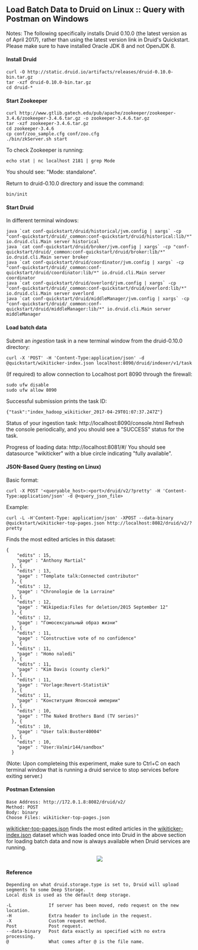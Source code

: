 ## Load Batch Data to Druid on Linux :: Query with Postman on Windows

Notes: The following specifically installs Druid 0.10.0 (the latest version as of April 2017), rather than using the latest version link in Druid's Quickstart. Please make sure to have installed Oracle JDK 8 and not OpenJDK 8.

#### Install Druid

```
curl -O http://static.druid.io/artifacts/releases/druid-0.10.0-bin.tar.gz
tar -xzf druid-0.10.0-bin.tar.gz
cd druid-*
```

#### Start Zookeeper

```
curl http://www.gtlib.gatech.edu/pub/apache/zookeeper/zookeeper-3.4.6/zookeeper-3.4.6.tar.gz -o zookeeper-3.4.6.tar.gz
tar -xzf zookeeper-3.4.6.tar.gz
cd zookeeper-3.4.6
cp conf/zoo_sample.cfg conf/zoo.cfg
./bin/zkServer.sh start
```
To check Zookeeper is running:

```
echo stat | nc localhost 2181 | grep Mode
```
You should see: "Mode: standalone".

Return to druid-0.10.0 directory and issue the command:

```
bin/init
```
[//]: # (Note: The above command is required everytime before starting a Druid service when no other Druid services are running but after the first time, the log directory inside druid-0.10.0 directory should be removed before running this command.)

#### Start Druid

In different terminal windows:

```
java `cat conf-quickstart/druid/historical/jvm.config | xargs` -cp "conf-quickstart/druid/_common:conf-quickstart/druid/historical:lib/*" io.druid.cli.Main server historical
java `cat conf-quickstart/druid/broker/jvm.config | xargs` -cp "conf-quickstart/druid/_common:conf-quickstart/druid/broker:lib/*" io.druid.cli.Main server broker
java `cat conf-quickstart/druid/coordinator/jvm.config | xargs` -cp "conf-quickstart/druid/_common:conf-quickstart/druid/coordinator:lib/*" io.druid.cli.Main server coordinator
java `cat conf-quickstart/druid/overlord/jvm.config | xargs` -cp "conf-quickstart/druid/_common:conf-quickstart/druid/overlord:lib/*" io.druid.cli.Main server overlord
java `cat conf-quickstart/druid/middleManager/jvm.config | xargs` -cp "conf-quickstart/druid/_common:conf-quickstart/druid/middleManager:lib/*" io.druid.cli.Main server middleManager
```

#### Load batch data

Submit an <i>ingestion</i> task in a new terminal window from the druid-0.10.0 directory:

```
curl -X 'POST' -H 'Content-Type:application/json' -d @quickstart/wikiticker-index.json localhost:8090/druid/indexer/v1/task
```
(If required) to allow connection to Localhost port 8090 through the firewall:

```
sudo ufw disable
sudo ufw allow 8090
```

Successful submission prints the task ID:

```
{"task":"index_hadoop_wikiticker_2017-04-29T01:07:37.247Z"}
```
[//]: # (<div align="center"><img src="https://github.com/minoobeyzavi/Visual-KPI/blob/master/Images/taskID.png"></div>)

Status of your ingestion task: http://localhost:8090/console.html
Refresh the console periodically, and you should see a "SUCCESS" status for the task.

Progress of loading data: http://localhost:8081/#/
You should see datasource "wikiticker" with a blue circle indicating "fully available".

#### JSON-Based Query (testing on Linux)

Basic format:
```
curl -X POST '<queryable_host>:<port>/druid/v2/?pretty' -H 'Content-Type:application/json' -d @<query_json_file>
```

Example:
```
curl -L -H'Content-Type: application/json' -XPOST --data-binary @quickstart/wikiticker-top-pages.json http://localhost:8082/druid/v2/?pretty
```
Finds the most edited articles in this dataset:
```
{
    "edits" : 15,
    "page" : "Anthony Martial"
  }, {
    "edits" : 13,
    "page" : "Template talk:Connected contributor"
  }, {
    "edits" : 12,
    "page" : "Chronologie de la Lorraine"
  }, {
    "edits" : 12,
    "page" : "Wikipedia:Files for deletion/2015 September 12"
  }, {
    "edits" : 12,
    "page" : "Гомосексуальный образ жизни"
  }, {
    "edits" : 11,
    "page" : "Constructive vote of no confidence"
  }, {
    "edits" : 11,
    "page" : "Homo naledi"
  }, {
    "edits" : 11,
    "page" : "Kim Davis (county clerk)"
  }, {
    "edits" : 11,
    "page" : "Vorlage:Revert-Statistik"
  }, {
    "edits" : 11,
    "page" : "Конституция Японской империи"
  }, {
    "edits" : 10,
    "page" : "The Naked Brothers Band (TV series)"
  }, {
    "edits" : 10,
    "page" : "User talk:Buster40004"
  }, {
    "edits" : 10,
    "page" : "User:Valmir144/sandbox"
  }
  ```
(Note: Upon completeing this experiment, make sure to Ctrl+C on each terminal window that is running a druid service to stop services before exiting server.)

#### Postman Extension

```
Base Address: http://172.0.1.8:8082/druid/v2/
Method: POST
Body: binary
Choose Files: wikiticker-top-pages.json

```
<a href="https://github.com/druid-io/druid/raw/master/examples/quickstart/wikiticker-top-pages.json">wikiticker-top-pages.json</a> finds the most edited articles in the <a href="https://github.com/druid-io/druid/raw/master/examples/quickstart/wikiticker-index.json">wikiticker-index.json</a> dataset which was loaded once into Druid in the above section for loading batch data and now is always available when Druid services are running.

<div align="center"><img src="https://github.com/minoobeyzavi/Visual-KPI/blob/master/Images/postman.png"></img></div>

#### Reference
```
Depending on what druid.storage.type is set to, Druid will upload segments to some Deep Storage.
Local disk is used as the default deep storage.

-L              If server has been moved, redo request on the new location.
-H              Extra header to include in the request.
-X              Custom request method.
Post            Post request.
--data-binary   Post data exactly as specified with no extra processing.
@               What comes after @ is the file name.
```
